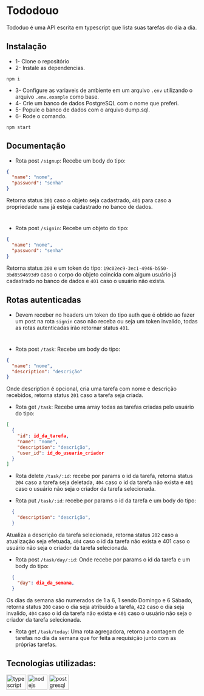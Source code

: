 # Tododouo 

Tododuo é uma API escrita em typescript que lista suas tarefas do dia a dia.

## Instalação

- 1- Clone o repositório
- 2- Instale as dependencias.
```bashas
npm i 
```
- 3- Configure as variaveis de ambiente em um arquivo `.env` utilizando o arquivo `.env.example` como base.
- 4- Crie um banco de dados PostgreSQL com o nome que preferi.
- 5- Popule o banco de dados com o arquivo dump.sql.
- 6- Rode o comando.
```bashas
npm start
```
## Documentação

- Rota post `/signup`: Recebe um body do tipo:

```json
{
  "name": "nome",
  "password": "senha"
}
```
Retorna status `201` caso o objeto seja cadastrado, `401` para caso a propriedade `name` já esteja cadastrado no banco de dados.
#
- Rota post `/signin`: Recebe um objeto do tipo:
```json
{
  "name": "nome",
  "password": "senha"
}
```
Retorna status `200` e um token do tipo: `19c02ec9-3ec1-4946-b550-3bd8594693d9` caso o corpo do objeto coincida com algum usuário já cadastrado no banco de dados e `401` caso o usuário não exista.


## Rotas autenticadas
- Devem receber no headers um token do tipo auth que é obtido ao fazer um post na rota `signin` caso não receba ou seja um token invalido, todas as rotas autenticadas irão retornar status `401`.

#
- Rota post `/task`: Recebe um body do tipo:
```json
{
  "name": "nome",
  "description": "descrição"
}
```
Onde description é opcional, cria uma tarefa com nome e descrição recebidos, retorna status `201` caso a tarefa seja criada.

- Rota get `/task`: Recebe uma array todas as tarefas criadas pelo usuário do tipo:

```json
[
  {
    "id": id_da_tarefa,
    "name": "nome",
    "description": "descrição",
    "user_id": id_do_usuario_criador
  }
]
```

- Rota delete `/task/:id`: recebe por params o id da tarefa, retorna status `204` caso a tarefa seja deletada, `404` caso o id da tarefa não exista e `401` caso o usuário não seja o criador da tarefa selecionada.

- Rota put `/task/:id`: recebe por params o id da tarefa e um body do tipo:
```json
  {
    "description": "descrição",
  }
```
Atualiza a descrição da tarefa selecionada, retorna status `202` caso a atualização seja efetuada, `404` caso o id da tarefa não exista e 401 caso o usuário não seja o criador da tarefa selecionada.

- Rota post `/task/day/:id`: Onde recebe por params o id da tarefa e um body do tipo:
```json
  {
    "day": dia_da_semana,
  }
```
Os dias da semana são numerados de 1 a 6, 1 sendo Domingo e 6 Sábado, retorna status `200` caso o dia seja atribuído a tarefa, `422` caso o dia seja invalido, `404` caso o id da tarefa não exista e `401` caso o usuário não seja o criador da tarefa selecionada.

- Rota get `/task/today`: Uma rota agregadora, retorna a contagem de tarefas no dia da semana que for feita a requisição junto com as próprias tarefas.

## Tecnologias utilizadas:

<div align="left">
  <img src="https://cdn.jsdelivr.net/gh/devicons/devicon/icons/typescript/typescript-original.svg" height="40" width="52" alt="typescript logo"  />
  <img src="https://cdn.jsdelivr.net/gh/devicons/devicon/icons/nodejs/nodejs-original.svg" height="40" width="52" alt="nodejs logo"  />
  <img src="https://cdn.jsdelivr.net/gh/devicons/devicon/icons/postgresql/postgresql-original.svg" height="40" width="52" alt="postgresql logo"  />
</div>

###